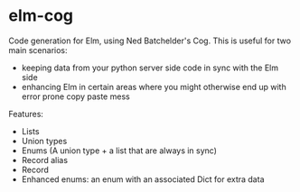 # elm-cog

Code generation for Elm, using Ned Batchelder's Cog. This is useful for two main scenarios:

- keeping data from your python server side code in sync with the Elm side
- enhancing Elm in certain areas where you might otherwise end up with error prone copy paste mess

Features:

- Lists
- Union types
- Enums (A union type + a list that are always in sync)
- Record alias
- Record
- Enhanced enums: an enum with an associated Dict for extra data
